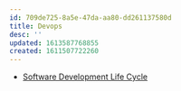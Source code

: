 ```yaml
---
id: 709de725-8a5e-47da-aa80-dd261137580d
title: Devops
desc: ''
updated: 1613587768855
created: 1611507722260
---
```


- [Software Development Life Cycle](https://blog.codegiant.io/software-development-life-cycle-the-ultimate-guide-2020-153d17bb20fb)
